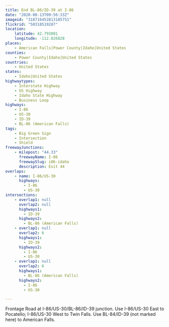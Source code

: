 ```yaml
---
title: End BL-86/ID-39 at I-86
date: "2020-08-13T09:56:33Z"
imageid: "318716452813185751"
flickrid: "50318519287"
location:
    latitude: 42.793001
    longitude: -112.826828
places:
    - American Falls|Power County|Idaho|United States
counties:
    - Power County|Idaho|United States
countries:
    - United States
states:
    - Idaho|United States
highwaytypes:
    - Interstate Highway
    - US Highway
    - Idaho State Highway
    - Business Loop
highways:
    - I-86
    - US-30
    - ID-39
    - BL-86 (American Falls)
tags:
    - Big Green Sign
    - Intersection
    - Shield
freewayJunctions:
    - milepost: "44.33"
      freewayName: I-86
      freewaySlug: i86-idaho
      description: Exit 44
overlaps:
    - name: I-86/US-30
      highways:
        - I-86
        - US-30
intersections:
    - overlap1: null
      overlap2: null
      highways1:
        - ID-39
      highways2:
        - BL-86 (American Falls)
    - overlap1: null
      overlap2: 6
      highways1:
        - ID-39
      highways2:
        - I-86
        - US-30
    - overlap1: null
      overlap2: 6
      highways1:
        - BL-86 (American Falls)
      highways2:
        - I-86
        - US-30

---
```

Frontage Road at I-86/US-30/BL-86/ID-39 junction.  Use I-86/US-30 East to Pocatello; I-86/US-30 West to Twin Falls.  Use BL-84/ID-39 (not marked here) to American Falls.